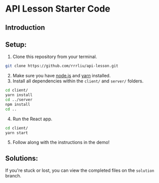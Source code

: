 # API Lesson Starter Code

## Introduction

## Setup:
1. Clone this repository from your terminal.
```bash
git clone https://github.com/rrrliu/api-lesson.git
```
2. Make sure you have [node.js](https://nodejs.org/en/download/ "Download Node.js") and [yarn](https://classic.yarnpkg.com/en/docs/install/ "Download Yarn") installed.
3. Install all dependencies within the `client/` and `server/` folders.
```bash
cd client/
yarn install
cd ../server
npm install
cd ..
```
4. Run the React app.
```bash
cd client/
yarn start
```
5. Follow along with the instructions in the demo!

## Solutions:
If you're stuck or lost, you can view the completed files on the `solution` branch.
